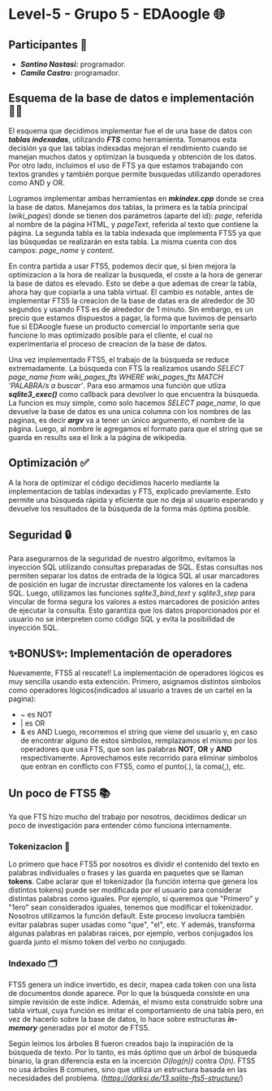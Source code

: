 # Level-5 - Grupo 5 - EDAoogle 🌐

## Participantes 👥

* ***Santino Nastasi:*** programador.
* ***Camila Castro:*** programador.

## Esquema de la base de datos e implementación 🧑‍💻

El esquema que decidimos implementar fue el de una base de datos con ***tablas indexadas***, utilizando ***FTS*** como herramienta. Tomamos esta decisión ya que las tablas indexadas mejoran el rendimiento cuando se manejan muchos datos y optimizan la busqueda y obtención de los datos. Por otro lado, incluimos el uso de FTS ya que estamos trabajando con textos grandes y también porque permite busquedas utilizando operadores como AND y OR. 

Logramos implementar ambas herramientas en ***mkindex.cpp*** donde se crea la base de datos. Manejamos dos tablas, la primera es la tabla principal (*wiki_pages*) donde se tienen dos parámetros (aparte del id): *page*, referida al nombre de la página HTML, y *pageText*, referida al texto que contiene la página. La segunda tabla es la tabla indexada que implementa FTS5 ya que las búsquedas se realizarán en esta tabla. La misma cuenta con dos campos: *page_name* y *content*.

En contra partida a usar FTS5, podemos decir que, si bien mejora la optimizacion a la hora de realizar la busqueda, el coste a la hora de generar la base de datos es elevado. Esto se debe a que ademas de crear la tabla, ahora hay que copiarla a una tabla virtual. El cambio es notable, antes de implementar FTS5 la creacion de la base de datas era de alrededor de 30 segundos y usando FTS es de alrededor de 1 minuto. Sin embargo, es un precio que estamos dispuestos a pagar, la forma que tuvimos de pensarlo fue si EDAoogle fuese un producto comercial lo importante seria que funcione lo mas optimizado posible para el cliente, el cual no experimentaria el proceso de creacion de la base de datos.  

Una vez implementado FTS5, el trabajo de la búsqueda se reduce extremadamente. La búsqueda con FTS la realizamos usando *SELECT page_name from wiki_pages_fts WHERE wiki_pages_fts MATCH 'PALABRA/s a buscar'*. Para eso armamos una función que utliza ***sqlite3_exec()*** como callback para devolver lo que encuentra la búsqueda. La funcion es muy simple, como solo hacemos *SELECT page_name*, lo que devuelve la base de datos es una unica columna con los nombres de las paginas, es decir ***argv*** va a tener un único argumento, el nombre de la página. Luego, al nombre le agregamos el formato para que el string que se guarda en results sea el link a la página de wikipedia.

## Optimización ✅

A la hora de optimizar el código decidimos hacerlo mediante la implementacion de tablas indexadas y FTS, explicado previamente. Esto permite una búsqueda rápida y eficiente que no deja al usuario esperando y devuelve los resultados de la búsqueda de la forma más óptima posible.

## Seguridad 🔒

Para asegurarnos de la seguridad de nuestro algoritmo, evitamos la inyección SQL utilizando consultas preparadas de SQL. Estas consultas nos permiten separar los datos de entrada de la lógica SQL al usar marcadores de posición en lugar de incrustar directamente los valores en la cadena SQL. Luego, utilizamos las funciones *sqlite3_bind_text* y *sqlite3_step* para vincular de forma segura los valores a estos marcadores de posición antes de ejecutar la consulta. Esto garantiza que los datos proporcionados por el usuario no se interpreten como código SQL y evita la posibilidad de inyección SQL.

## ✨BONUS✨: Implementación de operadores 

Nuevamente, FTS5 al rescate!! La implementación de operadores lógicos es muy sencilla usando esta extención. Primero, asignamos distintos símbolos como operadores lógicos(indicados al usuario a traves de un cartel en la pagina):
* ~ es NOT 
* | es OR 
* & es AND
Luego, recorremos el string que viene del usuario y, en caso de encontrar alguno de estos símbolos, remplazamos el mismo por los operadores que usa FTS, que son las palabras **NOT**, **OR** y **AND** respectivamente. Aprovechamos este recorrido para eliminar símbolos que entran en conflicto con FTS5, como el punto(.), la coma(,), etc.

## Un poco de FTS5 📚

Ya que FTS hizo mucho del trabajo por nosotros, decidimos dedicar un poco de investigación para entender cómo funciona internamente. 

### Tokenizacion 🔑

Lo primero que hace FTS5 por nosotros es dividir el contenido del texto en palabras individuales o frases y las guarda en paquetes que se llaman **tokens**. Cabe aclarar que el tokenizador (la función interna que genera los distintos tokens) puede ser modificada por el usuario para considerar distintas palabras como iguales. Por ejemplo, si queremos que "Primero" y "1ero" sean considerados iguales, tenemos que modificar el tokenizador. Nosotros utilizamos la función default. Este proceso involucra también evitar palabras super usadas como "que", "el", etc. Y además, transforma algunas palabras en palabras raices, por ejemplo, verbos conjugados los guarda junto el mismo token del verbo no conjugado.

### Indexado 🗂️

FTS5 genera un índice invertido, es decir, mapea cada token con una lista de documentos donde aparece. Por lo que la búsqueda consiste en una simple revisión de este índice. Además, el mismo esta construido sobre una tabla virtual, cuya función es imitar el comportamiento de una tabla pero, en vez de hacerlo sobre la base de datos, lo hace sobre estructuras ***in-memory*** generadas por el motor de FTS5.

Según leímos los árboles B fueron creados bajo la inspiración de la búsqueda de texto. Por lo tanto, es más óptimo que un árbol de búsqueda binario, la gran diferencia esta en la incerción *O(log(n))* contra *O(n)*. FTS5 no usa árboles B comunes, sino que utiliza un estructura basada en las necesidades del problema. (*https://darksi.de/13.sqlite-fts5-structure/*) 
